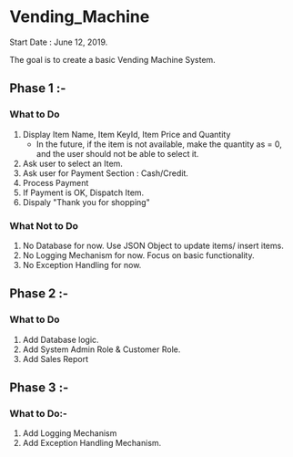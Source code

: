 # Vending_Machine

Start Date : June 12, 2019.

The goal is to create a basic Vending Machine System.

## Phase 1 :-

### What to Do
1. Display Item Name, Item KeyId, Item Price and Quantity
    - In the future, if the item is not available, make the quantity as = 0, and the user should not be able to select it.
2. Ask user to select an Item.
3. Ask user for Payment Section : Cash/Credit.
4. Process Payment
5. If Payment is OK, Dispatch Item.
6. Dispaly "Thank you for shopping"

### What Not to Do
1. No Database for now. Use JSON Object to update items/ insert items.
2. No Logging Mechanism for now. Focus on basic functionality.
3. No Exception Handling for now.


## Phase 2 :-

### What to Do
1. Add Database logic.
2. Add System Admin Role & Customer Role.
3. Add Sales Report

## Phase 3 :-

### What to Do:-
1. Add Logging Mechanism
2. Add Exception Handling Mechanism.
